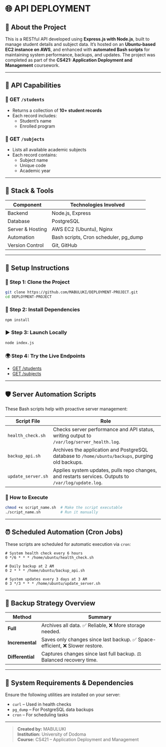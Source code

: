 # 🌐 API DEPLOYMENT

## 📖 About the Project

This is a RESTful API developed using **Express.js with Node.js**, built to manage student details and subject data. It’s hosted on an **Ubuntu-based EC2 instance on AWS**, and enhanced with **automated Bash scripts** for maintaining system performance, backups, and updates. The project was completed as part of the **CS421: Application Deployment and Management** coursework.

---

## 📡 API Capabilities

### 💾 GET `/students`

- Returns a collection of **10+ student records**
- Each record includes:
  - Student’s name
  - Enrolled program

### 💾 GET `/subjects`

- Lists all available academic subjects
- Each record contains:
  - Subject name
  - Unique code
  - Academic year

---

## 🧰 Stack & Tools

| Component         | Technologies Involved               |
|------------------|-------------------------------------|
| Backend           | Node.js, Express                   |
| Database          | PostgreSQL                         |
| Server & Hosting  | AWS EC2 (Ubuntu), Nginx            |
| Automation        | Bash scripts, Cron scheduler, pg_dump |
| Version Control   | Git, GitHub                        |

---

## 🧱 Setup Instructions

### 🧹 Step 1: Clone the Project

```bash
git clone https://github.com/MABULUKI/DEPLOYMENT-PROJECT.git
cd DEPLOYMENT-PROJECT
```

### 📆 Step 2: Install Dependencies

```bash
npm install
```

### ▶️ Step 3: Launch Locally

```bash
node index.js
```

### 🌍 Step 4: Try the Live Endpoints

- [GET /students](http://13.61.18.76:5000/students)
- [GET /subjects](http://13.61.18.76:5000/subjects)

---

## 🛡️ Server Automation Scripts

These Bash scripts help with proactive server management:

| Script File        | Role                                                                                               |
|--------------------|----------------------------------------------------------------------------------------------------|
| `health_check.sh`  | Checks server performance and API status, writing output to `/var/log/server_health.log`.          |
| `backup_api.sh`    | Archives the application and PostgreSQL database to `/home/ubuntu/backups`, purging old backups.   |
| `update_server.sh` | Applies system updates, pulls repo changes, and restarts services. Outputs to `/var/log/update.log`.|

### 🔧 How to Execute

```bash
chmod +x script_name.sh  # Make the script executable
./script_name.sh         # Run it manually
```

---

## ⏰ Scheduled Automation (Cron Jobs)

These scripts are scheduled for automatic execution via `cron`:

```cron
# System health check every 6 hours
0 */6 * * * /home/ubuntu/health_check.sh

# Daily backup at 2 AM
0 2 * * * /home/ubuntu/backup_api.sh

# System updates every 3 days at 3 AM
0 3 */3 * * * /home/ubuntu/update_server.sh
```

---

## 📂 Backup Strategy Overview

| Method          | Summary                                                                 |
|-----------------|-------------------------------------------------------------------------|
| **Full**         | Archives all data. ✅ Reliable, ❌ More storage needed.                  |
| **Incremental**  | Saves only changes since last backup. ✅ Space-efficient, ❌ Slower restore. |
| **Differential** | Captures changes since last full backup. ⚖️ Balanced recovery time.      |

---

## 📌 System Requirements & Dependencies

Ensure the following utilities are installed on your server:

- `curl` – Used in health checks
- `pg_dump` – For PostgreSQL data backups
- `cron` – For scheduling tasks

---

> **Created by:** MABULUKI  
> **Institution:** University of Dodoma  
> **Course:** CS421 – Application Deployment and Management

